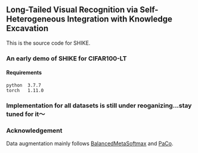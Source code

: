 ## Long-Tailed Visual Recognition via Self-Heterogeneous Integration with Knowledge Excavation

This is the source code for SHIKE.

### An early demo of SHIKE for CIFAR100-LT

#### Requirements
```
python  3.7.7
torch   1.11.0
```

### Implementation for all datasets is still under reoganizing...stay tuned for it～

### Acknowledgement
Data augmentation mainly follows [BalancedMetaSoftmax](https://github.com/jiawei-ren/BalancedMetaSoftmax-Classification) and [PaCo](https://github.com/dvlab-research/Parametric-Contrastive-Learning).
